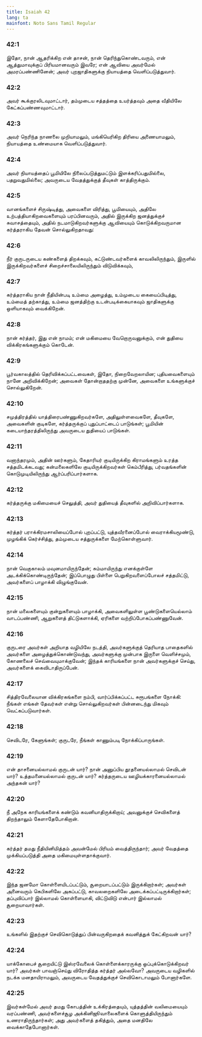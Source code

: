 ```yaml
---
title: Isaiah 42
lang: ta
mainfont: Noto Sans Tamil Regular
---
```


###  42:1

இதோ, நான் ஆதரிக்கிற என் தாசன், நான் தெரிந்துகொண்டவரும், என் ஆத்துமாவுக்குப் பிரியமானவரும் இவரே; என் ஆவியை அவர்மேல் அமரப்பண்ணினேன்; அவர் புறஜாதிகளுக்கு நியாயத்தை வெளிப்படுத்துவார்.

###  42:2

அவர் கூக்குரலிடவுமாட்டார், தம்முடைய சத்தத்தை உயர்த்தவும் அதை வீதியிலே கேட்கப்பண்ணவுமாட்டார்.

###  42:3

அவர் நெரிந்த நாணலை முறியாமலும், மங்கியெரிகிற திரியை அணையாமலும், நியாயத்தை உண்மையாக வெளிப்படுத்துவார்.

###  42:4

அவர் நியாயத்தைப் பூமியிலே நிலைப்படுத்துமட்டும் இளக்கரிப்பதுமில்லை, பதறுவதுமில்லை; அவருடைய வேதத்துக்குத் தீவுகள் காத்திருக்கும்.

###  42:5

வானங்களைச் சிருஷ்டித்து, அவைகளை விரித்து, பூமியையும், அதிலே உற்பத்தியாகிறவைகளையும் பரப்பினவரும், அதில் இருக்கிற ஜனத்துக்குச் சுவாசத்தையும், அதில் நடமாடுகிறவர்களுக்கு ஆவியையும் கொடுக்கிறவருமான கர்த்தராகிய தேவன் சொல்லுகிறதாவது:

###  42:6

நீர் குருடருடைய கண்களைத் திறக்கவும், கட்டுண்டவர்களைக் காவலிலிருந்தும், இருளில் இருக்கிறவர்களைச் சிறைச்சாலையிலிருந்தும் விடுவிக்கவும்,

###  42:7

கர்த்தராகிய நான் நீதியின்படி உம்மை அழைத்து, உம்முடைய கையைப்பிடித்து, உம்மைத் தற்காத்து, உம்மை ஜனத்திற்கு உடன்படிக்கையாகவும் ஜாதிகளுக்கு ஒளியாகவும் வைக்கிறேன்.

###  42:8

நான் கர்த்தர், இது என் நாமம்; என் மகிமையை வேறொருவனுக்கும், என் துதியை விக்கிரகங்களுக்கும் கொடேன்.

###  42:9

பூர்வகாலத்தில் தெரிவிக்கப்பட்டவைகள், இதோ, நிறைவேறலாயின; புதியவைகளையும் நானே அறிவிக்கிறேன்; அவைகள் தோன்றாததற்கு முன்னே, அவைகளை உங்களுக்குச் சொல்லுகிறேன்.

###  42:10

சமுத்திரத்தில் யாத்திரைபண்ணுகிறவர்களே, அதிலுள்ளவைகளே, தீவுகளே, அவைகளின் குடிகளே, கர்த்தருக்குப் புதுப்பாட்டைப் பாடுங்கள்; பூமியின் கடையாந்தரத்திலிருந்து அவருடைய துதியைப் பாடுங்கள்.

###  42:11

வனாந்தரமும், அதின் ஊர்களும், கேதாரியர் குடியிருக்கிற கிராமங்களும் உரத்த சத்தமிடக்கடவது; கன்மலைகளிலே குடியிருக்கிறவர்கள் கெம்பீரித்து, பர்வதங்களின் கொடுமுடியிலிருந்து ஆர்ப்பரிப்பார்களாக.

###  42:12

கர்த்தருக்கு மகிமையைச் செலுத்தி, அவர் துதியைத் தீவுகளில் அறிவிப்பார்களாக.

###  42:13

கர்த்தர் பராக்கிரமசாலியைப்போல் புறப்பட்டு, யுத்தவீரனைப்போல் வைராக்கியமூண்டு, முழங்கிக் கெர்ச்சித்து, தம்முடைய சத்துருக்களை மேற்கொள்ளுவார்.

###  42:14

நான் வெகுகாலம் மவுனமாயிருந்தேன்; சும்மாயிருந்து எனக்குள்ளே அடக்கிக்கொண்டிருந்தேன்; இப்பொழுது பிள்ளை பெறுகிறவளைப்போலச் சத்தமிட்டு, அவர்களைப் பாழாக்கி விழுங்குவேன்.

###  42:15

நான் மலைகளையும் குன்றுகளையும் பாழாக்கி, அவைகளிலுள்ள பூண்டுகளையெல்லாம் வாடப்பண்ணி, ஆறுகளைத் திட்டுகளாக்கி, ஏரிகளை வற்றிப்போகப்பண்ணுவேன்.

###  42:16

குருடரை அவர்கள் அறியாத வழியிலே நடத்தி, அவர்களுக்குத் தெரியாத பாதைகளில் அவர்களை அழைத்துக்கொண்டுவந்து, அவர்களுக்கு முன்பாக இருளை வெளிச்சமும், கோணலைச் செவ்வையுமாக்குவேன்; இந்தக் காரியங்களை நான் அவர்களுக்குச் செய்து, அவர்களைக் கைவிடாதிருப்பேன்.

###  42:17

சித்திரவேலையான விக்கிரகங்களை நம்பி, வார்ப்பிக்கப்பட்ட சுரூபங்களை நோக்கி: நீங்கள் எங்கள் தேவர்கள் என்று சொல்லுகிறவர்கள் பின்னடைந்து மிகவும் வெட்கப்படுவார்கள்.

###  42:18

செவிடரே, கேளுங்கள்; குருடரே, நீங்கள் காணும்படி நோக்கிப்பாருங்கள்.

###  42:19

என் தாசனையல்லாமல் குருடன் யார்? நான் அனுப்பிய தூதனையல்லாமல் செவிடன் யார்? உத்தமனையல்லாமல் குருடன் யார்? கர்த்தருடைய ஊழியக்காரனையல்லாமல் அந்தகன் யார்?

###  42:20

நீ அநேக காரியங்களைக் கண்டும் கவனியாதிருக்கிறாய்; அவனுக்குச் செவிகளைத் திறந்தாலும் கேளாதேபோகிறான்.

###  42:21

கர்த்தர் தமது நீதியினிமித்தம் அவன்மேல் பிரியம் வைத்திருந்தார்; அவர் வேதத்தை முக்கியப்படுத்தி அதை மகிமையுள்ளதாக்குவார்.

###  42:22

இந்த ஜனமோ கொள்ளையிடப்பட்டும், சூறையாடப்பட்டும் இருக்கிறார்கள்; அவர்கள் அனைவரும் கெபிகளிலே அகப்பட்டு, காவலறைகளிலே அடைக்கப்பட்டிருக்கிறார்கள்; தப்புவிப்பார் இல்லாமல் கொள்ளையாகி, விட்டுவிடு என்பார் இல்லாமல் சூறையாவார்கள்.

###  42:23

உங்களில் இதற்குச் செவிகொடுத்துப் பின்வருகிறதைக் கவனித்துக் கேட்கிறவன் யார்?

###  42:24

யாக்கோபைச் சூறையிட்டு இஸ்ரவேலைக் கொள்ளைக்காரருக்கு ஒப்புக்கொடுக்கிறவர் யார்? அவர்கள் பாவஞ்செய்து விரோதித்த கர்த்தர் அல்லவோ? அவருடைய வழிகளில் நடக்க மனதாயிராமலும், அவருடைய வேதத்துக்குச் செவிகொடாமலும் போனார்களே.

###  42:25

இவர்கள்மேல் அவர் தமது கோபத்தின் உக்கிரத்தையும், யுத்தத்தின் வலிமையையும் வரப்பண்ணி, அவர்களைச்சூழ அக்கினிஜூவாலைகளைக் கொளுத்தியிருந்தும் உணராதிருந்தார்கள்; அது அவர்களைத் தகித்தும், அதை மனதிலே வைக்காதேபோனார்கள்.

